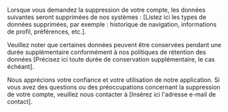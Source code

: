 Lorsque vous demandez la suppression de votre compte, les données suivantes seront supprimées de nos systèmes : [Listez ici les types de données supprimées, par exemple : historique de navigation, informations de profil, préférences, etc.].

Veuillez noter que certaines données peuvent être conservées pendant une durée supplémentaire conformément à nos politiques de rétention des données [Précisez ici toute durée de conservation supplémentaire, le cas échéant].

Nous apprécions votre confiance et votre utilisation de notre application. Si vous avez des questions ou des préoccupations concernant la suppression de votre compte, veuillez nous contacter à [Insérez ici l'adresse e-mail de contact].
